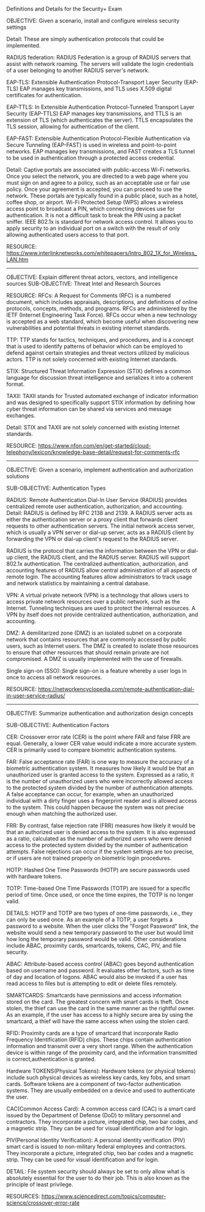Definitions and Details for the Security+ Exam


OBJECTIVE: Given a scenario, install and configure wireless security settings

Detail: These are simply authentication protocols that could be implemented.

RADIUS federation: 
RADIUS Federation is a group of RADIUS servers that assist with network roaming. The servers will validate the login credentials of a user belonging to another RADIUS server's network.

EAP-TLS:
Extensible Authentication Protocol-Transport Layer Security (EAP-TLS) EAP manages key transmissions, and TLS uses X.509 digital certificates for authentication.

EAP-TTLS:
In Extensible Authentication Protocol-Tunneled Transport Layer Security (EAP-TTLS) EAP manages key transmissions, and TTLS is an extension of TLS (which authenticates the server). TTLS encapsulates the TLS session, allowing for authentication of the client.

EAP-FAST:
Extensible Authentication Protocol-Flexible Authentication via Secure Tunneling (EAP-FAST) is used in wireless and point-to-point networks. EAP manages key transmissions, and FAST creates a TLS tunnel to be used in authentication through a protected access credential.

Detail:
Captive portals are associated with public-access Wi-Fi networks. Once you select the network, you are directed to a web page where you must sign on and agree to a policy, such as an acceptable use or fair use policy. Once your agreement is accepted, you can proceed to use the network. These portals are typically found in a public place, such as a hotel, coffee shop, or airport. Wi-Fi Protected Setup (WPS) allows a wireless access point to broadcast a PIN, which connecting devices use for authentication. It is not a difficult task to break the PIN using a packet sniffer. IEEE 802.1x is standard for network access control. It allows you to apply security to an individual port on a switch with the result of only allowing authenticated users access to that port.

RESOURCE: https://www.interlinknetworks.com/whitepapers/Intro_802_1X_for_Wireless_LAN.htm


----------------------------------------------------------------------
OBJECTIVE:
Explain different threat actors, vectors, and intelligence sources
SUB-OBJECTIVE:
Threat Intel and Research Sources

RESOURCE:
RFCs:
A Request for Comments (RFC) is a numbered document, which includes appraisals, descriptions, and definitions of
online protocols, concepts, methods, and programs. RFCs are administered by the IETF (Internet Engineering Task
Force). RFCs occur when a new technology is accepted as a web standard, which become useful when discovering
new vulnerabilities and potential threats in existing internet standards.

TTP:
TTP stands for tactics, techniques, and procedures, and is a concept that is used to identify patterns of behavior which can be employed to defend against certain strategies and threat vectors utilized by malicious actors. TTP is not solely concerned with existing Internet standards.

STIX:
Structured Threat Information Expression (STIX) defines a common language for discussion threat intelligence and
serializes it into a coherent format. 

TAXII:
TAXII stands for Trusted automated exchange of indicator information and was designed to specifically support STIX information by defining how cyber threat information can be shared via services and message exchanges. 

Detail:
STIX and TAXII are not solely concerned with existing Internet standards.

RESOURCE:
https://www.nfon.com/en/get-started/cloud-telephony/lexicon/knowledge-base-detail/request-for-comments-rfc

---------------------------------------------------------------------
OBJECTIVE: 
Given a scenario, implement authentication and authorization solutions

SUB-OBJECTIVE:
Authentication Types

RADIUS:
Remote Authentication Dial-In User Service (RADIUS) provides centralized remote user authentication, authorization, and accounting.
Detail:
RADIUS is defined by RFC 2138 and 2139. A RADIUS server acts as either the authentication server or a proxy client that forwards client requests to other authentication servers. The initial network access server, which is usually a VPN server or dial-up server, acts as a RADIUS client by forwarding the VPN or dial-up client's request to the RADIUS server. 

RADIUS is the protocol that carries the information between the VPN or dial-up client, the RADIUS client, and the RADIUS server. RADIUS will support 802.1x authentication.
The centralized authentication, authorization, and accounting features of RADIUS allow central administration of all aspects of remote login. The accounting features allow administrators to track usage and network statistics by maintaining a central database.

VPN:
A virtual private network (VPN) is a technology that allows users to access private network resources over a public network, such as the Internet. Tunneling techniques are used to protect the internal resources. A VPN by itself does not provide centralized authentication, authorization, and accounting.

DMZ:
A demilitarized zone (DMZ) is an isolated subnet on a corporate network that contains resources that are commonly accessed by public users, such as Internet users. The DMZ is created to isolate those resources to ensure that other resources that should remain private are not compromised. A DMZ is usually implemented with the use of firewalls.

Single sign-on (SSO):
Single sign-on is a feature whereby a user logs in once to access all network resources.

RESOURCE:
https://networkencyclopedia.com/remote-authentication-dial-in-user-service-radius/

------------------------------------------------------------------------------------

OBJECTIVE:
Summarize authentication and authorization design concepts

SUB-OBJECTIVE:
Authentication Factors

CER:
Crossover error rate (CER) is the point where FAR and false FRR are equal. Generally, a lower CER value would
indicate a more accurate system. CER is primarily used to compare biometric authentication systems.

FAR:
False acceptance rate (FAR) is one way to measure the accuracy of a biometric authentication system. It measures
how likely it would be that an unauthorized user is granted access to the system. Expressed as a ratio, it is the number of unauthorized users who were incorrectly allowed access to the protected system divided by the number of authentication attempts. A false acceptance can occur, for example, when an unauthorized individual with a dirty finger uses a fingerprint reader and is allowed access to the system. This could happen because the system was not precise enough when matching the authorized user.

FRR:
By contrast, false rejection rate (FRR) measures how likely it would be that an authorized user is denied access to the system. It is also expressed as a ratio, calculated as the number of authorized users who were denied access to the protected system divided by the number of authentication attempts. False rejections can occur if the system settings are too precise, or if users are not trained properly on biometric login procedures.

HOTP:
Hashed One Time Passwords (HOTP) are secure passwords used with hardware tokens.

TOTP:
Time-based One Time Passwords (TOTP) are issued for a specific period of time. Once used, or once the time expires, the TOTP is no longer valid.

DETAILS:
HOTP and TOTP are two types of one-time passwords, i.e., they can only be used once. As an example of a TOTP, a
user forgets a password to a website. When the user clicks the "Forgot Password" link, the website would send a new temporary password to the user but would limit how long the temporary password would be valid. Other considerations include ABAC, proximity cards, smartcards, tokens, CAC, PIV, and file security.

ABAC:
Attribute-based access control (ABAC) goes beyond authentication based on username and password. It evaluates
other factors, such as time of day and location of logons. ABAC would also be invoked if a user has read access to files but is attempting to edit or delete files remotely.

SMARTCARDS:
Smartcards have permissions and access information stored on the card. The greatest concern with smart cards is theft. Once stolen, the thief can use the card in the same manner as the rightful owner. As an example, if the user has access to a highly secure area by using the smartcard, a thief will have the same access when using the stolen card.

RFID:
Proximity cards are a type of smartcard that incorporate Radio Frequency Identification (RFID) chips. These chips contain authentication information and transmit over a very short range. When the authentication device is within range of the proximity card, and the information transmitted is correct,authentication
is granted.

Hardware TOKENS(Physical Tokens):
Hardware tokens (or physical tokens) include such physical devices as wireless key cards, key fobs, and
smart cards. Software tokens are a component of two-factor authentication systems. They are usually embedded on a device and used to authenticate the user.

CAC(Common Access Card):
A common access card (CAC) is a smart card issued by the Department of Defense (DoD) to military personnel and contractors. They incorporate a picture, integrated chip, two bar codes, and a magnetic strip. They can be used for visual identification and for login.

PIV(Personal Identity Verification):
A personal identity verification (PIV) smart card is issued to non-military federal employees and contractors. They incorporate a picture, integrated chip, two bar codes and a magnetic strip. They can be used for visual identification and
for login.

DETAIL:
File system security should always be set to only allow what is absolutely essential for the user to do their job. This is
also known as the principle of least privilege.

RESOURCES:
https://www.sciencedirect.com/topics/computer-science/crossover-error-rate





